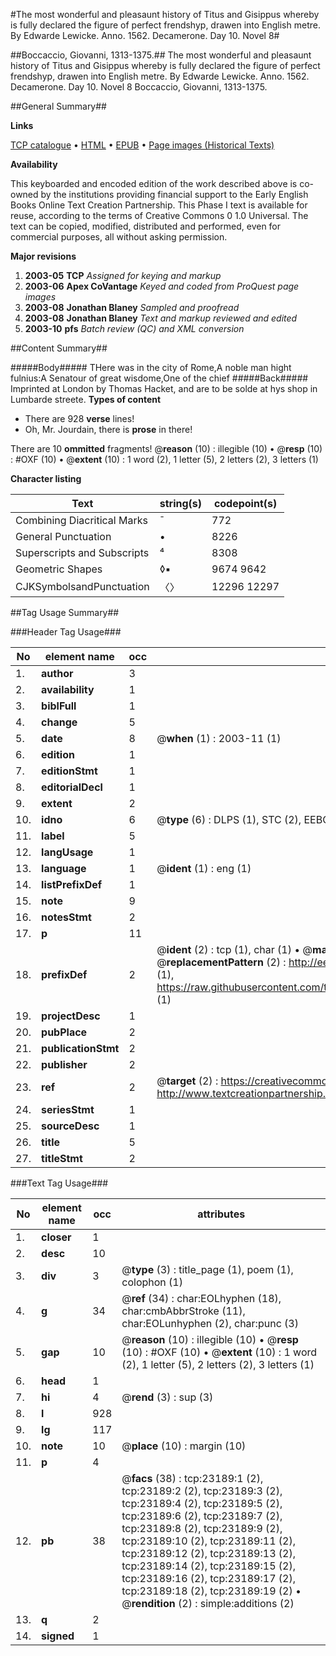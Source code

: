 #The most wonderful and pleasaunt history of Titus and Gisippus whereby is fully declared the figure of perfect frendshyp, drawen into English metre. By Edwarde Lewicke. Anno. 1562. Decamerone. Day 10. Novel 8#

##Boccaccio, Giovanni, 1313-1375.##
The most wonderful and pleasaunt history of Titus and Gisippus whereby is fully declared the figure of perfect frendshyp, drawen into English metre. By Edwarde Lewicke. Anno. 1562.
Decamerone. Day 10. Novel 8
Boccaccio, Giovanni, 1313-1375.

##General Summary##

**Links**

[TCP catalogue](http://www.ota.ox.ac.uk/tcp/)  • 
[HTML](http://tei.it.ox.ac.uk/tcp/Texts-HTML/free/A16/A16262.html)  • 
[EPUB](http://tei.it.ox.ac.uk/tcp/Texts-EPUB/free/A16/A16262.epub) • 
[Page images (Historical Texts)](https://data.historicaltexts.jisc.ac.uk/view?pubId=eebo-99857449e&pageId=eebo-99857449e-23189-1)

**Availability**

This keyboarded and encoded edition of the
	       work described above is co-owned by the institutions
	       providing financial support to the Early English Books
	       Online Text Creation Partnership. This Phase I text is
	       available for reuse, according to the terms of Creative
	       Commons 0 1.0 Universal. The text can be copied,
	       modified, distributed and performed, even for
	       commercial purposes, all without asking permission.

**Major revisions**

1. __2003-05__ __TCP__ *Assigned for keying and markup*
1. __2003-06__ __Apex CoVantage__ *Keyed and coded from ProQuest page images*
1. __2003-08__ __Jonathan Blaney__ *Sampled and proofread*
1. __2003-08__ __Jonathan Blaney__ *Text and markup reviewed and edited*
1. __2003-10__ __pfs__ *Batch review (QC) and XML conversion*

##Content Summary##

#####Body#####
THere was in the city of Rome,A noble man hight fulnius:A Senatour of great wisdome,One of the chief
#####Back#####
Imprinted at London by Thomas Hacket, and are to be solde at hys shop in Lumbarde streete.
**Types of content**

  * There are 928 **verse** lines!
  * Oh, Mr. Jourdain, there is **prose** in there!

There are 10 **ommitted** fragments! 
 @__reason__ (10) : illegible (10)  •  @__resp__ (10) : #OXF (10)  •  @__extent__ (10) : 1 word (2), 1 letter (5), 2 letters (2), 3 letters (1)

**Character listing**


|Text|string(s)|codepoint(s)|
|---|---|---|
|Combining             Diacritical Marks|̄|772|
|General Punctuation|•|8226|
|Superscripts             and Subscripts|⁴|8308|
|Geometric Shapes|◊▪|9674 9642|
|CJKSymbolsandPunctuation|〈〉|12296 12297|

##Tag Usage Summary##

###Header Tag Usage###

|No|element name|occ|attributes|
|---|---|---|---|
|1.|__author__|3||
|2.|__availability__|1||
|3.|__biblFull__|1||
|4.|__change__|5||
|5.|__date__|8| @__when__ (1) : 2003-11 (1)|
|6.|__edition__|1||
|7.|__editionStmt__|1||
|8.|__editorialDecl__|1||
|9.|__extent__|2||
|10.|__idno__|6| @__type__ (6) : DLPS (1), STC (2), EEBO-CITATION (1), PROQUEST (1), VID (1)|
|11.|__label__|5||
|12.|__langUsage__|1||
|13.|__language__|1| @__ident__ (1) : eng (1)|
|14.|__listPrefixDef__|1||
|15.|__note__|9||
|16.|__notesStmt__|2||
|17.|__p__|11||
|18.|__prefixDef__|2| @__ident__ (2) : tcp (1), char (1)  •  @__matchPattern__ (2) : ([0-9\-]+):([0-9IVX]+) (1), (.+) (1)  •  @__replacementPattern__ (2) : http://eebo.chadwyck.com/downloadtiff?vid=$1&page=$2 (1), https://raw.githubusercontent.com/textcreationpartnership/Texts/master/tcpchars.xml#$1 (1)|
|19.|__projectDesc__|1||
|20.|__pubPlace__|2||
|21.|__publicationStmt__|2||
|22.|__publisher__|2||
|23.|__ref__|2| @__target__ (2) : https://creativecommons.org/publicdomain/zero/1.0/ (1), http://www.textcreationpartnership.org/docs/. (1)|
|24.|__seriesStmt__|1||
|25.|__sourceDesc__|1||
|26.|__title__|5||
|27.|__titleStmt__|2||


###Text Tag Usage###

|No|element name|occ|attributes|
|---|---|---|---|
|1.|__closer__|1||
|2.|__desc__|10||
|3.|__div__|3| @__type__ (3) : title_page (1), poem (1), colophon (1)|
|4.|__g__|34| @__ref__ (34) : char:EOLhyphen (18), char:cmbAbbrStroke (11), char:EOLunhyphen (2), char:punc (3)|
|5.|__gap__|10| @__reason__ (10) : illegible (10)  •  @__resp__ (10) : #OXF (10)  •  @__extent__ (10) : 1 word (2), 1 letter (5), 2 letters (2), 3 letters (1)|
|6.|__head__|1||
|7.|__hi__|4| @__rend__ (3) : sup (3)|
|8.|__l__|928||
|9.|__lg__|117||
|10.|__note__|10| @__place__ (10) : margin (10)|
|11.|__p__|4||
|12.|__pb__|38| @__facs__ (38) : tcp:23189:1 (2), tcp:23189:2 (2), tcp:23189:3 (2), tcp:23189:4 (2), tcp:23189:5 (2), tcp:23189:6 (2), tcp:23189:7 (2), tcp:23189:8 (2), tcp:23189:9 (2), tcp:23189:10 (2), tcp:23189:11 (2), tcp:23189:12 (2), tcp:23189:13 (2), tcp:23189:14 (2), tcp:23189:15 (2), tcp:23189:16 (2), tcp:23189:17 (2), tcp:23189:18 (2), tcp:23189:19 (2)  •  @__rendition__ (2) : simple:additions (2)|
|13.|__q__|2||
|14.|__signed__|1||
